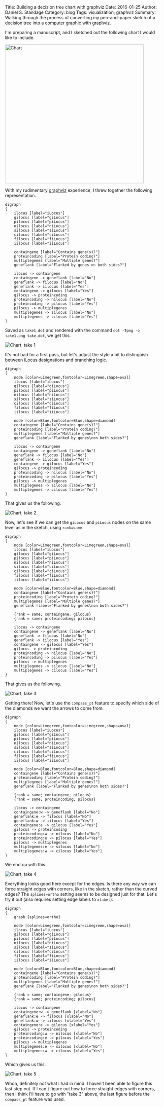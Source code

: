 Title: Building a decision tree chart with graphviz
Date: 2016-01-25
Author: Daniel S. Standage
Category: blog
Tags: visualization; graphviz
Summary: Walking through the process of converting my pen-and-paper sketch of a decision tree into a computer graphic with graphviz.

I'm preparing a manuscript, and I sketched out the following chart I would like to include.

<img src="{filename}/images/ilocus-decision-tree.jpg" alt="Chart" style="width: 450px" />

With my rudimentary [graphviz](http://www.graphviz.org/) experience, I threw together the following representation.

```
digraph
{
    ilocus [label="iLocus"]
    gilocus [label="giLocus"]
    pilocus [label="piLocus"]
    nilocus [label="niLocus"]
    silocus [label="siLocus"]
    cilocus [label="ciLocus"]
    filocus [label="fiLocus"]
    iilocus [label="iiLocus"]

    containgene [label="Contains gene(s)?"]
    proteincoding [label="Protein coding?"]
    multiplegenes [label="Multiple genes?"]
    geneflank [label="Flanked by genes on both sides?"]

    ilocus -> containgene
    containgene -> geneflank [label="No"]
    geneflank -> filocus [label="No"]
    geneflank -> iilocus [label="Yes"]
    containgene -> gilocus [label="Yes"]
    gilocus -> proteincoding
    proteincoding -> nilocus [label="No"]
    proteincoding -> pilocus [label="Yes"]
    pilocus -> multiplegenes
    multiplegenes -> silocus [label="No"]
    multiplegenes -> cilocus [label="Yes"]
}
```

Saved as `take1.dot` and rendered with the command `dot -Tpng -o take1.png take.dot`, we get this.

![Chart, take 1]({filename}/images/take1.png)

It's not bad for a first pass, but let's adjust the style a bit to distinguish between iLocus designations and branching logic.

```
digraph
{
    node [color=Limegreen,fontcolor=Limegreen,shape=oval]
    ilocus [label="iLocus"]
    gilocus [label="giLocus"]
    pilocus [label="piLocus"]
    nilocus [label="niLocus"]
    silocus [label="siLocus"]
    cilocus [label="ciLocus"]
    filocus [label="fiLocus"]
    iilocus [label="iiLocus"]

    node [color=Blue,fontcolor=Blue,shape=diamond]
    containgene [label="Contains gene(s)?"]
    proteincoding [label="Protein coding?"]
    multiplegenes [label="Multiple genes?"]
    geneflank [label="Flanked by genes\non both sides?"]

    ilocus -> containgene
    containgene -> geneflank [label="No"]
    geneflank -> filocus [label="No"]
    geneflank -> iilocus [label="Yes"]
    containgene -> gilocus [label="Yes"]
    gilocus -> proteincoding
    proteincoding -> nilocus [label="No"]
    proteincoding -> pilocus [label="Yes"]
    pilocus -> multiplegenes
    multiplegenes -> silocus [label="No"]
    multiplegenes -> cilocus [label="Yes"]
}
```

That gives us the following.

![Chart, take 2]({filename}/images/take2.png)

Now, let's see if we can get the `giLocus` and `piLocus` nodes on the same level as in the sketch, using `rank=same`.

```
digraph
{
    node [color=Limegreen,fontcolor=Limegreen,shape=oval]
    ilocus [label="iLocus"]
    gilocus [label="giLocus"]
    pilocus [label="piLocus"]
    nilocus [label="niLocus"]
    silocus [label="siLocus"]
    cilocus [label="ciLocus"]
    filocus [label="fiLocus"]
    iilocus [label="iiLocus"]

    node [color=Blue,fontcolor=Blue,shape=diamond]
    containgene [label="Contains gene(s)?"]
    proteincoding [label="Protein coding?"]
    multiplegenes [label="Multiple genes?"]
    geneflank [label="Flanked by genes\non both sides?"]

    {rank = same; containgene; gilocus}
    {rank = same; proteincoding; pilocus}

    ilocus -> containgene
    containgene -> geneflank [label="No"]
    geneflank -> filocus [label="No"]
    geneflank -> iilocus [label="Yes"]
    containgene -> gilocus [label="Yes"]
    gilocus -> proteincoding
    proteincoding -> nilocus [label="No"]
    proteincoding -> pilocus [label="Yes"]
    pilocus -> multiplegenes
    multiplegenes -> silocus [label="No"]
    multiplegenes -> cilocus [label="Yes"]
}
```

That gives us the following.

![Chart, take 3]({filename}/images/take3.png)

Getting there!
Now, let's use the `compass_pt` feature to specify which side of the diamonds we want the arrows to come from.

```
digraph
{
    node [color=Limegreen,fontcolor=Limegreen,shape=oval]
    ilocus [label="iLocus"]
    gilocus [label="giLocus"]
    pilocus [label="piLocus"]
    nilocus [label="niLocus"]
    silocus [label="siLocus"]
    cilocus [label="ciLocus"]
    filocus [label="fiLocus"]
    iilocus [label="iiLocus"]

    node [color=Blue,fontcolor=Blue,shape=diamond]
    containgene [label="Contains gene(s)?"]
    proteincoding [label="Protein coding?"]
    multiplegenes [label="Multiple genes?"]
    geneflank [label="Flanked by genes\non both sides?"]

    {rank = same; containgene; gilocus}
    {rank = same; proteincoding; pilocus}

    ilocus -> containgene
    containgene:w -> geneflank [label="No"]
    geneflank:e -> filocus [label="No"]
    geneflank:w -> iilocus [label="Yes"]
    containgene:e -> gilocus [label="Yes"]
    gilocus -> proteincoding
    proteincoding:w -> nilocus [label="No"]
    proteincoding:e -> pilocus [label="Yes"]
    pilocus -> multiplegenes
    multiplegenes:e -> silocus [label="No"]
    multiplegenes:w -> cilocus [label="Yes"]
}
```

We end up with this.

![Chart, take 4]({filename}/images/take4.png)

Everything looks good here except for the edges.
Is there any way we can force straight edges with corners, like in the sketch, rather than the curved edges?
The `splines=ortho` setting seems to be designed just for that.
Let's try it out (also requires setting edge labels to `xlabel`).

```
digraph
{
    graph [splines=ortho]

    node [color=Limegreen,fontcolor=Limegreen,shape=oval]
    ilocus [label="iLocus"]
    gilocus [label="giLocus"]
    pilocus [label="piLocus"]
    nilocus [label="niLocus"]
    silocus [label="siLocus"]
    cilocus [label="ciLocus"]
    filocus [label="fiLocus"]
    iilocus [label="iiLocus"]

    node [color=Blue,fontcolor=Blue,shape=diamond]
    containgene [label="Contains gene(s)?"]
    proteincoding [label="Protein coding?"]
    multiplegenes [label="Multiple genes?"]
    geneflank [label="Flanked by genes\non both sides?"]

    {rank = same; containgene; gilocus}
    {rank = same; proteincoding; pilocus}

    ilocus -> containgene
    containgene:w -> geneflank [xlabel="No"]
    geneflank:e -> filocus [xlabel="No"]
    geneflank:w -> iilocus [xlabel="Yes"]
    containgene:e -> gilocus [xlabel="Yes"]
    gilocus -> proteincoding
    proteincoding:w -> nilocus [xlabel="No"]
    proteincoding:e -> pilocus [xlabel="Yes"]
    pilocus -> multiplegenes
    multiplegenes:e -> silocus [xlabel="No"]
    multiplegenes:w -> cilocus [xlabel="Yes"]
}
```

Which gives us this.

![Chart, take 5]({filename}/images/take5.png)

Whoa, definitely not what I had in mind.
I haven't been able to figure this last step out.
If I can't figure out how to force straight edges with corners, then I think I'll have to go with "take 3" above, the last figure before the `compass_pt` feature was used.
